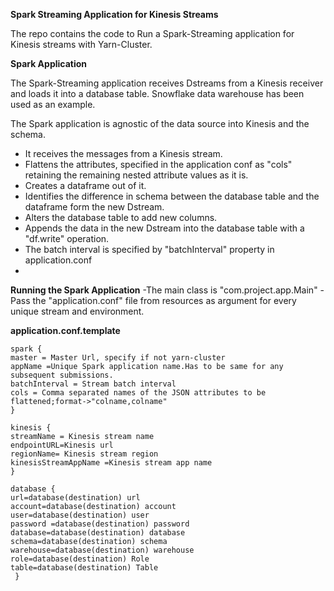 
**Spark Streaming Application for Kinesis Streams** 

The repo contains the code to Run a Spark-Streaming application for Kinesis streams with Yarn-Cluster.

**Spark Application** 

The Spark-Streaming application receives Dstreams from a Kinesis receiver and loads it into a database table. Snowflake data warehouse has been used as an example.

The Spark application is agnostic of the data source into Kinesis and the schema.
-   It receives the messages from a Kinesis stream.
-   Flattens the attributes, specified in the application conf as "cols" retaining the remaining nested attribute values as it is.
-   Creates a dataframe out of it.
-   Identifies the difference in schema between the database table and the dataframe form the new Dstream.
-   Alters the database table to add new columns.
-   Appends the data in the new Dstream into the database table with a "df.write" operation.
-   The batch interval is specified by "batchInterval" property in application.conf 
- 
**Running the Spark Application**
-The main class is "com.project.app.Main" 
-Pass the "application.conf" file from resources as argument for every unique stream and environment.

**application.conf.template** 
```
spark {  
master = Master Url, specify if not yarn-cluster 
appName =Unique Spark application name.Has to be same for any subsequent submissions. 
batchInterval = Stream batch interval  
cols = Comma separated names of the JSON attributes to be flattened;format->"colname,colname"
}  

kinesis {  
streamName = Kinesis stream name 
endpointURL=Kinesis url 
regionName= Kinesis stream region
kinesisStreamAppName =Kinesis stream app name 
}

database { 
url=database(destination) url 
account=database(destination) account 
user=database(destination) user
password =database(destination) password 
database=database(destination) database
schema=database(destination) schema 
warehouse=database(destination) warehouse 
role=database(destination) Role 
table=database(destination) Table
 } 
